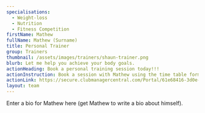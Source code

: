 ```yaml
---
specialisations:
  - Weight-loss
  - Nutrition
  - Fitness Competition
firstName: Mathew
fullName: Mathew (Surname)
title: Personal Trainer
group: Trainers
thumbnail: /assets/images/trainers/shaun-trainer.png
blurb: Let me help you achieve your body goals.
actionHeading: Book a personal training session today!!!
actionInstruction: Book a session with Mathew using the time table form below.
actionLink: https://secure.clubmanagercentral.com/Portal/61e68416-3d0e-4302-bd0f-dca493494bb3/Booking/Timetable?staffId=10666
layout: team
---
```

Enter a bio for Mathew here (get Mathew to write a bio about himself).